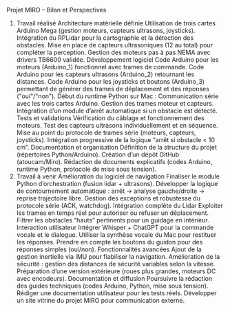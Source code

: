 Projet MIRO – Bilan et Perspectives
1. Travail réalisé
Architecture matérielle définie
Utilisation de trois cartes Arduino Mega (gestion moteurs, capteurs ultrasons, joysticks).
Intégration du RPLidar pour la cartographie et la détection des obstacles.
Mise en place de capteurs ultrasoniques (12 au total) pour compléter la perception.
Gestion des moteurs pas à pas NEMA avec drivers TB6600 validée.
Développement logiciel
Code Arduino pour les moteurs (Arduino_1) fonctionnel avec trames de commande.
Code Arduino pour les capteurs ultrasons (Arduino_2) retournant les distances.
Code Arduino pour les joysticks et boutons (Arduino_3) permettant de générer des trames de déplacement et des réponses ("oui"/"non").
Début du runtime Python sur Mac :
Communication série avec les trois cartes Arduino.
Gestion des trames moteur et capteurs.
Intégration d’un module d’arrêt automatique si un obstacle est détecté.
Tests et validations
Vérification du câblage et fonctionnement des moteurs.
Test des capteurs ultrasons individuellement et en séquence.
Mise au point du protocole de trames série (moteurs, capteurs, joysticks).
Intégration progressive de la logique “arrêt si obstacle < 10 cm”.
Documentation et organisation
Définition de la structure du projet (répertoires Python/Arduino).
Création d’un dépôt GitHub (atoucam/Miro).
Rédaction de documents explicatifs (codes Arduino, runtime Python, protocole de mise sous tension).
2. Travail à venir
Amélioration du logiciel de navigation
Finaliser le module Python d’orchestration (fusion lidar + ultrasons).
Développer la logique de contournement automatique :
arrêt → analyse gauche/droite → reprise trajectoire libre.
Gestion des exceptions et robustesse du protocole série (ACK, watchdog).
Intégration complète du Lidar
Exploiter les trames en temps réel pour autoriser ou refuser un déplacement.
Filtrer les obstacles “hauts” pertinents pour un guidage en intérieur.
Interaction utilisateur
Intégrer Whisper + ChatGPT pour la commande vocale et le dialogue.
Utiliser la synthèse vocale du Mac pour restituer les réponses.
Prendre en compte les boutons du guidon pour des réponses simples (oui/non).
Fonctionnalités avancées
Ajout de la gestion inertielle via IMU pour fiabiliser la navigation.
Amélioration de la sécurité : gestion des distances de sécurité variables selon la vitesse.
Préparation d’une version extérieure (roues plus grandes, moteurs DC avec encodeurs).
Documentation et diffusion
Poursuivre la rédaction des guides techniques (codes Arduino, Python, mise sous tension).
Rédiger une documentation utilisateur pour les tests réels.
Développer un site vitrine du projet MIRO pour communication externe.

